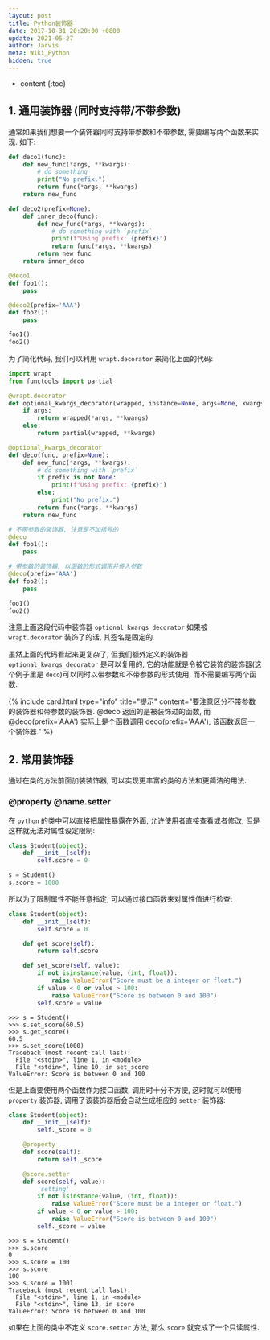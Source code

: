 ```yaml
---
layout: post
title: Python装饰器
date: 2017-10-31 20:20:00 +0800
update: 2021-05-27
author: Jarvis
meta: Wiki_Python
hidden: true
---
```


* content
{:toc}


## 1. 通用装饰器 (同时支持带/不带参数)

通常如果我们想要一个装饰器同时支持带参数和不带参数, 需要编写两个函数来实现. 如下:

```python
def deco1(func):
    def new_func(*args, **kwargs):
        # do something
        print("No prefix.")
        return func(*args, **kwargs)
    return new_func

def deco2(prefix=None):
    def inner_deco(func):
        def new_func(*args, **kwargs):
            # do something with `prefix`
            print(f"Using prefix: {prefix}")
            return func(*args, **kwargs)
        return new_func
    return inner_deco

@deco1
def foo1():
    pass

@deco2(prefix='AAA')
def foo2():
    pass

foo1()
foo2()
```

为了简化代码, 我们可以利用 `wrapt.decorator` 来简化上面的代码:

```python
import wrapt
from functools import partial

@wrapt.decorator
def optional_kwargs_decorator(wrapped, instance=None, args=None, kwargs=None):
    if args:
        return wrapped(*args, **kwargs)
    else:
        return partial(wrapped, **kwargs)

@optional_kwargs_decorator
def deco(func, prefix=None):
    def new_func(*args, **kwargs):
        # do something with `prefix`
        if prefix is not None:
            print(f"Using prefix: {prefix}")
        else:
            print("No prefix.")
        return func(*args, **kwargs)
    return new_func

# 不带参数的装饰器, 注意是不加括号的
@deco
def foo1():
    pass

# 带参数的装饰器, 以函数的形式调用并传入参数
@deco(prefix='AAA')
def foo2():
    pass

foo1()
foo2()
```

注意上面这段代码中装饰器 `optional_kwargs_decorator` 如果被 `wrapt.decorator` 装饰了的话, 其签名是固定的. 

虽然上面的代码看起来更复杂了, 但我们额外定义的装饰器 `optional_kwargs_decorator` 是可以复用的, 它的功能就是令被它装饰的装饰器(这个例子里是 `deco`)可以同时以带参数和不带参数的形式使用, 而不需要编写两个函数.

{% include card.html type="info" title="提示" content="要注意区分不带参数的装饰器和带参数的装饰器. @deco 返回的是被装饰过的函数, 而 @deco(prefix='AAA') 实际上是个函数调用 deco(prefix='AAA'), 该函数返回一个装饰器." %}


## 2. 常用装饰器
通过在类的方法前面加装装饰器, 可以实现更丰富的类的方法和更简洁的用法.

### @property @name.setter

在 `python` 的类中可以直接把属性暴露在外面, 允许使用者直接查看或者修改, 但是这样就无法对属性设定限制:

```python
class Student(object):
    def __init__(self):
        self.score = 0

s = Student()
s.score = 1000
```

所以为了限制属性不能任意指定, 可以通过接口函数来对属性值进行检查:

```python
class Student(object):
    def __init__(self):
        self.score = 0

    def get_score(self):
        return self.score

    def set_score(self, value):
        if not isinstance(value, (int, float)):
            raise ValueError("Score must be a integer or float.")
        if value < 0 or value > 100:
            raise ValueError("Score is between 0 and 100")
        self.score = value
```

```
>>> s = Student()
>>> s.set_score(60.5)
>>> s.get_score()
60.5
>>> s.set_score(1000)
Traceback (most recent call last):
  File "<stdin>", line 1, in <module>
  File "<stdin>", line 10, in set_score
ValueError: Score is between 0 and 100
```

但是上面要使用两个函数作为接口函数, 调用时十分不方便, 这时就可以使用 `property` 装饰器, 调用了该装饰器后会自动生成相应的 `setter` 装饰器:

```python
class Student(object):
    def __init__(self):
        self._score = 0

    @property
    def score(self):
        return self._score

    @score.setter
    def score(self, value):
        'setting'
        if not isinstance(value, (int, float)):
            raise ValueError("Score must be a integer or float.")
        if value < 0 or value > 100:
            raise ValueError("Score is between 0 and 100")
        self._score = value
```

```
>>> s = Student()
>>> s.score
0
>>> s.score = 100
>>> s.score
100
>>> s.score = 1001
Traceback (most recent call last):
  File "<stdin>", line 1, in <module>
  File "<stdin>", line 13, in score
ValueError: Score is between 0 and 100
```

如果在上面的类中不定义 `score.setter` 方法, 那么 `score` 就变成了一个只读属性. 